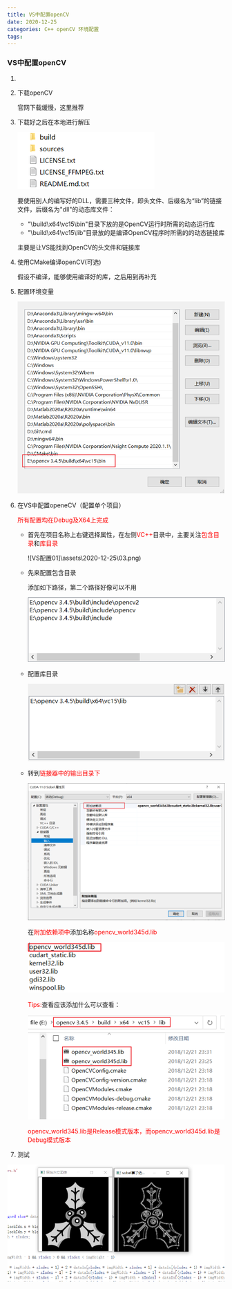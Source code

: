 ```yaml
---
title: VS中配置openCV
date: 2020-12-25
categories: C++ openCV 环境配置
tags:
---
```


### VS中配置openCV

1. [了解openCV版本]: https://www.cnblogs.com/shine-lee/p/9884551.html

2. 下载openCV

   官网下载缓慢，这里推荐

   [下载openCV]: https://zh.osdn.net/projects/sfnet_opencvlibrary/releases/

3. 下载好之后在本地进行解压

   ![解压](/assets/2020-12-25/01.png)

   要使用别人的编写好的DLL，需要三种文件，即头文件、后缀名为“lib”的链接文件，后缀名为"dll"的动态库文件：

   - "\build\x64\vc15\bin"目录下放的是OpenCV运行时所需的动态运行库
   - "\build\x64\vc15\lib"目录放的是编译OpenCV程序时所需的的动态链接库

   主要是让VS能找到OpenCV的头文件和链接库

4. 使用CMake编译openCV(可选)

   假设不编译，能够使用编译好的库，之后用到再补充

5. 配置环境变量

   ![环境变量](\assets\2020-12-25\02.png)

6. 在VS中配置openeCV（配置单个项目）

   <font color="red">所有配置均在Debug及X64上完成</font>

   - 首先在项目名称上右键选择属性，在左侧<font color="red">VC++</font>目录中，主要关注<font color="red">包含目录</font>和<font color="red">库目录</font>

     ![VS配置01]\assets\2020-12-25\03.png)

   - 先来配置包含目录

     添加如下路径，第二个路径好像可以不用

     ![VS配置02](\assets\2020-12-25\04.png)

   - 配置库目录

     ![VS配置03](\assets\2020-12-25\05.png)

   - 转到<font color="red">链接器中的输出目录下</font>

     ![VS配置04](\assets\2020-12-25\06.png)

     在<font color="red">附加依赖项中</font>添加名称<font color="red">opencv_world345d.lib</font>

     ![VS配置05](\assets\2020-12-25\07.png)

     <font color="red">Tips:</font>查看应该添加什么可以查看：

     ![VS配置06](\assets\2020-12-25\08.png)

     <font color="red">opencv_world345.lib是Release模式版本，而opencv_world345d.lib是Debug模式版本</font>

7. 测试

![测试](\assets\2020-12-25\09.png)





